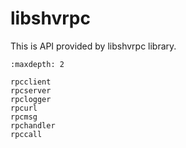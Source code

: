 # libshvrpc

This is API provided by libshvrpc library.

```{toctree}
:maxdepth: 2

rpcclient
rpcserver
rpclogger
rpcurl
rpcmsg
rpchandler
rpccall
```
